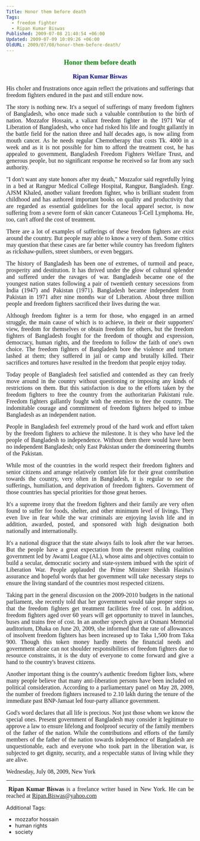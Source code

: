 ```yaml
---
Title: Honor them before death
Tags:
  - freedom fighter
  - Ripan Kumar Biswas
Published: 2009-07-08 21:40:54 +06:00
Updated: 2009-07-09 10:09:26 +06:00
OldURL: 2009/07/08/honor-them-before-death/
---
```


<p style="margin: 0in 0in 0pt; text-align: center;"><span style="font-size: large; color: #008000; font-family: Garamond;"><strong>Honor them before death</strong></span></p>
<p style="margin: 0in 0in 0pt; text-align: center;"><span style="font-size: medium; font-family: Garamond;"><strong><span style="font-weight: normal;"> </span></strong></span></p>
<p style="margin: 0in 0in 0pt; text-align: center;"><span style="font-size: medium; color: #000080; font-family: Garamond;"><strong>Ripan Kumar Biswas</strong></span></p>
<p style="text-align: justify;"><span style="font-size: medium; font-family: Garamond;"><strong><span style="font-weight: normal;">His choler and </span></strong>frustrations once again <strong><span style="font-weight: normal;">reflect the privations and sufferings that freedom fighters endured in the past and still endure now.</span></strong></span></p>
<p style="text-align: justify;"><span style="font-size: medium; font-family: Garamond;">The story is nothing new. It's a sequel of sufferings of many freedom fighters of Bangladesh, who once <span class="fullpost">made such a valuable contribution to the birth of nation. </span>Mozzafor Hossain, a valiant freedom fighter in the 1971 War of Liberation of Bangladesh, who once <span class="fullpost">had risked his life and</span> fought gallantly in the battle field for the nation three and half decades ago, is now ailing from mouth cancer. As he needs regular <span lang="EN">Chemotherapy that costs Tk. 4000 in a week and as </span>it is not possible for him to afford the treatment cost, he has appealed to government, Bangladesh Freedom Fighters Welfare Trust, and<strong> </strong>generous people, but no significant response he received so far from any such authority.</span></p>
<p style="text-align: justify;"><span style="font-size: medium; font-family: Garamond;">"I don't want any state honors after my death," Mozzafor said regretfully lying in a bed at Rangpur Medical College Hospital, Rangpur, Bangladesh. Engr. AJSM Khaled, another valiant freedom fighter, who is brilliant student from childhood and has authored important books on quality and productivity that are regarded as essential guidelines for the local apparel sector, is now suffering from a severe form of skin cancer Cutaneous T-Cell Lymphoma. He, too, can't afford the cost of treatment.</span></p>
<p style="text-align: justify;"><span style="font-size: medium; font-family: Garamond;">There are a lot of examples of sufferings of these freedom fighters are exist around the country. But people may able to know a very of them. Some critics may question that these cases are far better while country has freedom fighters as rickshaw-pullers, street slumbers, or even beggars. </span></p>
<p class="MsoNormal" style="text-align: justify;"><span style="font-size: medium; font-family: Garamond;"><span class="hd7">The </span><span class="yshortcuts">history of Bangladesh</span><span class="hd7"> has been one of extremes, of turmoil and peace, prosperity and destitution. It has thrived under the glow of cultural splendor and suffered under the ravages of war.</span> <span class="hd7">Bangladesh became one of the youngest nation states following a pair of twentieth century secessions from </span><span class="yshortcuts">India</span><span class="hd7"> (1947) and </span><span class="yshortcuts">Pakistan</span><span class="hd7"> (1971). </span>Bangladesh became independent from Pakistan in 1971 after nine months war of Liberation. About three million people and freedom fighters sacrificed their lives during the war.</span></p>
<p style="text-align: justify;"><span style="font-size: medium; font-family: Garamond;">Although freedom fighter is a term for those, who engaged in an armed struggle, the main cause of which is to achieve, in their or their supporters' view, freedom for themselves or obtain freedom for others, but the freedom fighters of Bangladesh fought for the freedom of thought and expression, democracy, human rights, and the freedom to follow the faith of one's own choice. The freedom fighters of Bangladesh bore the violence and torture lashed at them; they suffered in jail or camp and brutally killed. Their sacrifices and tortures have resulted in the freedom that people enjoy today.</span></p>
<p style="text-align: justify;"><span style="font-size: medium; font-family: Garamond;">Today people of Bangladesh feel satisfied and contended as they can freely move around in the country without questioning or imposing any kinds of restrictions on them. But this satisfaction is due to the efforts taken by the freedom fighters to free the country from the authoritarian Pakistani rule. Freedom fighters gallantly fought with the enemies to free the country. The indomitable courage and commitment of freedom fighters helped to imbue Bangladesh as an independent nation.</span></p>
<p style="text-align: justify;"><span style="font-size: medium; font-family: Garamond;">People in Bangladesh feel extremely proud of the hard work and effort taken by the freedom fighters to achieve the milestone. It is they who have led the people of Bangladesh to independence. Without them there would have been no independent Bangladesh; only East Pakistan under the domineering thumbs of the Pakistan.</span></p>
<p style="text-align: justify;"><span style="font-size: medium; font-family: Garamond;">While most of the countries in the world respect their freedom fighters and senior citizens and arrange relatively comfort life for their great contribution towards the country, very often in Bangladesh, it is regular to see the sufferings, humiliation, and deprivation of freedom fighters. Government of those countries has special priorities for those great heroes.</span></p>
<p class="MsoNormal" style="text-align: justify;"><span style="font-size: medium; font-family: Garamond;">It's a supreme irony that the freedom fighters and their family are very often found to suffer for foods, shelter, and other minimum level of livings. They even live in fear while the war criminals are enjoying lavish life and in addition, awarded, posted, and sponsored with <span class="hd7">high designation both nationally and internationally. </span></span></p>
<p style="text-align: justify;"><span style="font-size: medium; font-family: Garamond;"><span class="fullpost">It's a national disgrace that the state always fails to look after the war heroes. But the people have a great expectation from the present ruling coalition government led by Awami League (AL), whose aims and objectives contain to build </span>a secular, democratic society and state-system imbued with the spirit of Liberation War. People applauded the Prime Minister Sheikh Hasina's assurance and hopeful words that her government will take necessary steps to ensure the living standard of the countries most respected citizens.</span></p>
<p style="text-align: justify;"><span style="font-size: medium; font-family: Garamond;">Taking part in the general discussion on the 2009-2010 budgets in the national parliament, she recently told that her government would take proper steps so that the freedom fighters get treatment facilities free of cost. In addition, freedom fighters aged over 60 years will get opportunity to travel in launches, buses and trains free of cost. In an another speech given at Osmani Memorial auditorium, Dhaka on June 20, 2009, she informed that the rate of allowances of insolvent freedom fighters has been increased up to Taka 1,500 from Taka 900. Though this token money hardly meets the financial needs and government alone can not shoulder responsibilities of freedom fighters due to resource constraints, it is the duty of everyone to come forward and give a hand to the country's bravest citizens.</span></p>
<p class="MsoNormal" style="text-align: justify;"><span style="font-size: medium; font-family: Garamond;"><span class="fullpost">Another important thing is the country's authentic freedom fighter lists, where many people believe that many anti-liberation persons have been included on political consideration. According to a parliamentary panel on May 28, 2009, </span><span class="bd">the number of freedom fighters increased to 2.10 lakh during the tenure of the immediate past BNP-Jamaat led four-party alliance government. </span></span></p>
<p style="text-align: justify;"><span style="font-size: medium; font-family: Garamond;">God's word declares that all life is precious. Not just those whom we know the special ones. Present government of Bangladesh may consider it legitimate to approve a law to ensure lifelong and foolproof security of the family members of the father of the nation. While the contributions and efforts of the family members of the father of the nation towards independence of Bangladesh are unquestionable, each and everyone who took part in the liberation war, is subjected to get dignity, security, and a respectable status of living while they are alive.</span></p>
<p style="text-align: justify;"><span style="font-size: medium; font-family: Garamond;">Wednesday, July 08, 2009, New York</span></p>

<hr />
<p class="MsoNormal" style="text-align: justify;"><span style="font-size: medium; font-family: Garamond;"> </span><span style="font-size: medium; font-family: Garamond;"><strong>Ripan Kumar Biswas</strong> is a freelance writer based in New York. He can be reached at <a href="mailto:Ripan.Biswas@yahoo.com">Ripan.Biswas@yahoo.com</a> </span></p>


Additional Tags:
  - mozzafor hossain
  - human rights
  - society
